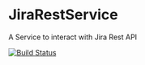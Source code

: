 # JiraRestService
A Service to interact with Jira Rest API

[![Build Status](https://travis-ci.com/dhamann/JiraRestService.svg?branch=master)](https://travis-ci.com/dhamann/JiraRestService)
